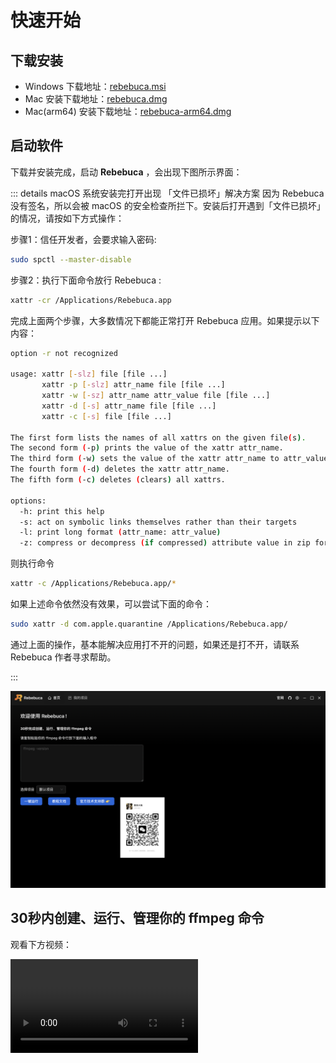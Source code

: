 # 快速开始

## 下载安装

- Windows 下载地址：[rebebuca.msi](https://download.m7s.live/rb/Rebebuca_0.1.0_x64_en-US.msi)
- Mac 安装下载地址：[rebebuca.dmg](https://download.m7s.live/rb/Rebebuca_0.1.0_x64.dmg)
- Mac(arm64) 安装下载地址：[rebebuca-arm64.dmg](https://download.m7s.live/rb/Rebebuca_0.1.0_aarch64.dmg)


## 启动软件

下载并安装完成，启动 **Rebebuca** ，会出现下图所示界面：


::: details macOS 系统安装完打开出现 「文件已损坏」解决方案
因为 Rebebuca 没有签名，所以会被 macOS 的安全检查所拦下。安装后打开遇到「文件已损坏」的情况，请按如下方式操作：

步骤1：信任开发者，会要求输入密码:

```bash
sudo spctl --master-disable
```

步骤2：执行下面命令放行 Rebebuca :

```bash
xattr -cr /Applications/Rebebuca.app
```

完成上面两个步骤，大多数情况下都能正常打开 Rebebuca 应用。如果提示以下内容：

```sh
option -r not recognized

usage: xattr [-slz] file [file ...]
       xattr -p [-slz] attr_name file [file ...]
       xattr -w [-sz] attr_name attr_value file [file ...]
       xattr -d [-s] attr_name file [file ...]
       xattr -c [-s] file [file ...]

The first form lists the names of all xattrs on the given file(s).
The second form (-p) prints the value of the xattr attr_name.
The third form (-w) sets the value of the xattr attr_name to attr_value.
The fourth form (-d) deletes the xattr attr_name.
The fifth form (-c) deletes (clears) all xattrs.

options:
  -h: print this help
  -s: act on symbolic links themselves rather than their targets
  -l: print long format (attr_name: attr_value)
  -z: compress or decompress (if compressed) attribute value in zip format
```

则执行命令

```bash
xattr -c /Applications/Rebebuca.app/*
```

如果上述命令依然没有效果，可以尝试下面的命令：

```bash
sudo xattr -d com.apple.quarantine /Applications/Rebebuca.app/
```

通过上面的操作，基本能解决应用打不开的问题，如果还是打不开，请联系 Rebebuca 作者寻求帮助。

:::

![](./imgs/a1.png)


## 30秒内创建、运行、管理你的 ffmpeg 命令

观看下方视频：

<video src="/quick.mp4" controls="controls"></video>

